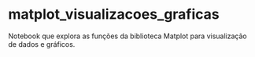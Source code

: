 # matplot_visualizacoes_graficas
Notebook que explora as funções da biblioteca Matplot para visualização de dados e gráficos.
